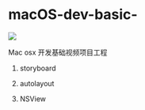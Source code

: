 # macOS-dev-basic-
![](https://img.shields.io/badge/platform-OSX-red.svg)

Mac  osx 开发基础视频项目工程

1. storyboard 
   
2. autolayout

3. NSView
